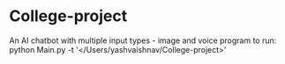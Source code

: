 # College-project
An AI chatbot with multiple input types - image and voice
program to run:
python Main.py -t '</Users/yashvaishnav/College-project>'

